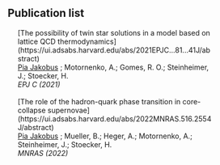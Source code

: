 ## Publication list
<style>
div {
  margin-top: 5px;
  margin-bottom: 10px;
  margin-right: 100px;
  margin-left: 20px;
}
</style>
<div>
[The possibility of twin star solutions in a model based on lattice QCD thermodynamics](https://ui.adsabs.harvard.edu/abs/2021EPJC...81...41J/abstract)
<br> <u>Pia Jakobus</u> ; Motornenko, A.; Gomes, R. O.; Steinheimer, J.; Stoecker, H.
<br> <i>EPJ C (2021)</i>
<br>
<br>
[The role of the hadron-quark phase transition in core-collapse supernovae](https://ui.adsabs.harvard.edu/abs/2022MNRAS.516.2554J/abstract)
<br> <u>Pia Jakobus</u> ; Mueller, B.; Heger, A.; Motornenko, A.; Steinheimer, J.; Stoecker, H. 
<br> <i>MNRAS (2022)</i>
</div>
